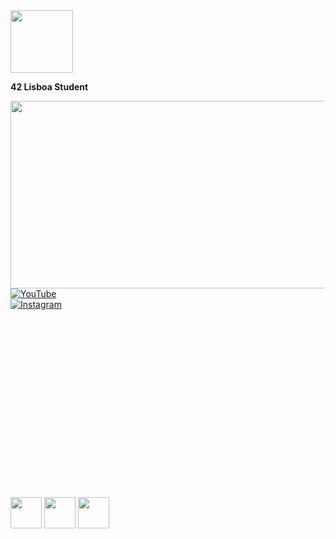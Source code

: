 <!-- 42 Lisboa e Pato da 42 lado a lado -->
<div>
  <img src="https://www.42lisboa.com/wp-content/uploads/2024/08/42-Lisboa_Horizontal.png" width="100"/>
  <p><strong>42 Lisboa Student</strong></p>
</div>

<img src="https://github.com/thayfilmaker/imagens/blob/main/IMG_7615%202.PNG" width="900" height="300" />

<!-- YouTube e Instagram em colunas com o Instagram abaixo -->
<div>
  <a href="https://www.youtube.com/@shapedagirl" target="_blank">
    <img src="https://img.shields.io/badge/YouTube-FF0000?style=flat&logo=youtube" alt="YouTube"/>
  </a>
</div>
<div>
  <a href="https://www.instagram.com/thayfilmaker/" target="_blank">
    <img src="https://img.shields.io/badge/Instagram-E4405F?style=flat&logo=instagram" alt="Instagram"/>
  </a>
</div>



<div style="height: 300px;"></div>

<!-- Logos das Tecnologias alinhados lado a lado -->
<div>
  <img src="https://img.icons8.com/color/600/c-programming.png" width="50"/>
  <img src="https://upload.wikimedia.org/wikipedia/commons/3/35/Tux.svg" width="50"/>
  <img src="https://upload.wikimedia.org/wikipedia/commons/e/e0/Git-logo.svg" width="50"/> 
</div>

